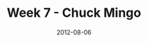 ---
layout: music 
title: "Week 7 - Chuck Mingo"
series: "The Good Life"
date: 2012-08-06 
description: "Chuck Mingo talks about how the good life can happen, even in the midst of suffering."
audio: "http://www.crossroads.net/players/media/hq/goodlife_07.mp3"
audio-duration: "41:42"
src: "http://www.crossroads.net/players/media/series/GoodLife_190x110.jpg"
---